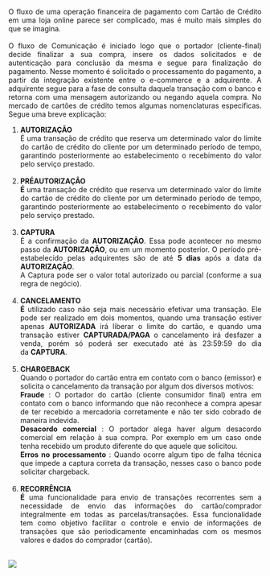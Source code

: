<p style="text-align: justify;">O fluxo de uma opera&ccedil;&atilde;o financeira de pagamento com Cart&atilde;o de Cr&eacute;dito em uma loja online parece ser complicado, mas &eacute; muito mais simples do que se imagina.<br />
<br />
O fluxo de Comunica&ccedil;&atilde;o &eacute; iniciado logo que o portador (cliente-final) decide finalizar a sua compra, insere os dados solicitados e de autentica&ccedil;&atilde;o para conclus&atilde;o da mesma e segue para finaliza&ccedil;&atilde;o do pagamento. Nesse momento &eacute; solicitado o processamento do pagamento, a partir da integra&ccedil;&atilde;o existente entre o e-commerce e a adquirente. A adquirente segue para a fase de consulta daquela transa&ccedil;&atilde;o com o banco e retorna com uma mensagem autorizando ou negando aquela compra.&nbsp;No mercado de cart&otilde;es de cr&eacute;dito temos algumas nomenclaturas especificas. Segue uma breve explica&ccedil;&atilde;o:</p>

<ol>
	<li style="text-align:justify"><strong>AUTORIZA&Ccedil;&Atilde;O</strong><br />
	&Eacute; uma transa&ccedil;&atilde;o de cr&eacute;dito que reserva um determinado valor do limite do cart&atilde;o de cr&eacute;dito do cliente por um determinado per&iacute;odo de tempo, garantindo posteriormente ao estabelecimento o recebimento do valor pelo servi&ccedil;o prestado.<br />
	&nbsp;</li>
	<li style="text-align:justify"><strong>PR&Eacute;AUTORIZA&Ccedil;&Atilde;O<br />
	&Eacute;&nbsp;</strong>uma transa&ccedil;&atilde;o de cr&eacute;dito que reserva um determinado valor do limite do cart&atilde;o de cr&eacute;dito do cliente por um determinado per&iacute;odo de tempo, garantindo posteriormente ao estabelecimento o recebimento do valor pelo servi&ccedil;o prestado.<br />
	&nbsp;</li>
	<li style="text-align:justify"><strong>CAPTURA</strong><br />
	&Eacute; a confirma&ccedil;&atilde;o da <strong>AUTORIZA&Ccedil;&Atilde;O</strong>. Essa pode acontecer no mesmo passo da <strong>AUTORIZA&Ccedil;&Atilde;O</strong>, ou em um momento posterior. O per&iacute;odo&nbsp;pr&eacute;-estabelecido pelas adquirentes s&atilde;o de at&eacute;&nbsp;<strong>5 dias</strong>&nbsp;ap&oacute;s a data da <strong>AUTORIZA&Ccedil;&Atilde;O</strong>.<br />
	A Captura pode ser o valor total autorizado ou parcial (conforme a sua regra de neg&oacute;cio).<br />
	&nbsp;</li>
	<li style="text-align:justify"><strong>CANCELAMENTO<br />
	&Eacute;</strong>&nbsp;utilizado caso n&atilde;o seja mais necess&aacute;rio efetivar uma transa&ccedil;&atilde;o. Ele pode ser realizado em dois momentos, quando uma transa&ccedil;&atilde;o estiver apenas&nbsp;<strong>AUTORIZADA</strong>&nbsp;ir&aacute; liberar o limite do cart&atilde;o, e quando uma transa&ccedil;&atilde;o estiver&nbsp;<strong>CAPTURADA/PAGA</strong>&nbsp;o cancelamento ir&aacute; desfazer a venda, por&eacute;m s&oacute; poder&aacute; ser executado at&eacute; &agrave;s 23:59:59 do dia da&nbsp;<strong>CAPTURA</strong>.<br />
	&nbsp;</li>
	<li style="text-align:justify"><strong>CHARGEBACK</strong><br />
	Quando o portador do cart&atilde;o entra em contato com o banco (emissor) e solicita o cancelamento da transa&ccedil;&atilde;o por algum dos diversos motivos:<br />
	<strong>Fraude</strong>&nbsp;: O portador do cart&atilde;o (cliente consumidor final) entra em contato com o banco informando que n&atilde;o reconhece a compra apesar de ter recebido a mercadoria corretamente e n&atilde;o ter sido cobrado de maneira indevida.<br />
	<strong>Desacordo comercial</strong>&nbsp;: O portador alega haver algum desacordo comercial em rela&ccedil;&atilde;o &agrave; sua compra. Por exemplo em um caso onde tenha recebido um produto diferente do que aquele que solicitou.<br />
	<strong>Erros no processamento</strong>&nbsp;: Quando ocorre algum tipo de falha t&eacute;cnica que impede a captura correta da transa&ccedil;&atilde;o, nesses caso o banco pode solicitar chargeback.<br />
	&nbsp;</li>
	<li style="text-align:justify"><strong>RECORR&Ecirc;NCIA<br />
	&Eacute;</strong>&nbsp;uma funcionalidade para envio de transa&ccedil;&otilde;es recorrentes sem a necessidade de envio das informa&ccedil;&otilde;es do cart&atilde;o/comprador integralmente em todas as parcelas/transa&ccedil;&otilde;es. Essa funcionalidade tem como objetivo facilitar o controle e envio de informa&ccedil;&otilde;es de transa&ccedil;&otilde;es que s&atilde;o periodicamente encaminhadas com os mesmos valores e dados do comprador (cart&atilde;o).<br />
	&nbsp;</li>
</ol>

<img src="https://arturrj.visualstudio.com/_apis/public/build/definitions/0ded2fbe-6536-44f7-a432-bb190910af20/6/badge" />
